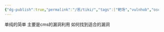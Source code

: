 ```yaml
---
{"dg-publish":true,"permalink":"/思/tiki/","tags":["靶场","vulnhub","oscp"]}
---
```



单纯的简单 主要是cms的漏洞利用 如何找到适合的漏洞